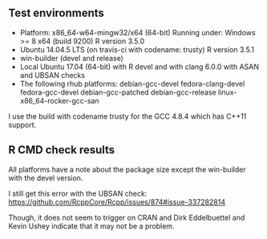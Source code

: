 ## Test environments
* Platform: x86_64-w64-mingw32/x64 (64-bit)
  Running under: Windows >= 8 x64 (build 9200)
  R version 3.5.0
* Ubuntu 14.04.5 LTS (on travis-ci with codename: trusty)
  R version 3.5.1
* win-builder (devel and release)
* Local Ubuntu 17.04 (64-bit) with R devel and with clang 6.0.0 with ASAN and 
  UBSAN checks
* The following rhub platforms:
  debian-gcc-devel
  fedora-clang-devel
  fedora-gcc-devel
  debian-gcc-patched
  debian-gcc-release
  linux-x86_64-rocker-gcc-san
  
I use the build with codename trusty for the GCC 4.8.4 which has C++11 support.

## R CMD check results
All platforms have a note about the package size except the win-builder with 
the devel version.

I still get this error with the UBSAN check: https://github.com/RcppCore/Rcpp/issues/874#issue-337282814

Though, it does not seem to trigger on CRAN and Dirk Eddelbuettel and Kevin 
Ushey indicate that it may not be a problem.
